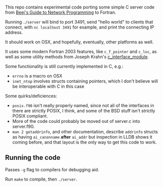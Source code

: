 This repo contains experimental code porting some simple C server code from [Beej's Guide to Network Programming](http://beej.us/guide/bgnet/output/html/singlepage/bgnet.html)
to Fortran.

Running `./server` will bind to port 3491, send "hello world" to clients that connect, with `nc localhost 3491` for example, and print the connecting IP address.

It should work on OSX, and hopefully, eventually, other platforms as well.

It uses some modern Fortran 2003 features, like `c_f_pointer` and `c_loc`, as well as some utility methods from Joseph Krahn's [c\_interface\_module](http://fortranwiki.org/fortran/show/c_interface_module).

Some functionality is still currently implemented in C, e.g.:
* `errno` is a macro on OSX
* `inet_ntop` involves structs containing pointers, which I don't believe will be interoperable with C in this case

Some quirks/deficiences:

* `posix.f90` isn't really properly named, since not all of the interfaces in there are strictly POSIX, I think, and some of the BSD stuff isn't strictly POSIX compliant.
* More of the code could probably be moved out of server.c into server.f90.
* `man 2 getaddrinfo`, and other documentation, describe `addrinfo` structs as having `ai_canonname` **after** `ai_addr` but inspection in LLDB shows it coming before, and that layout is
the only way to get this code to work.

## Running the code

Passes `-g` flag to compilers for debugging aid.

Run `make` to compile, then `./server`.
